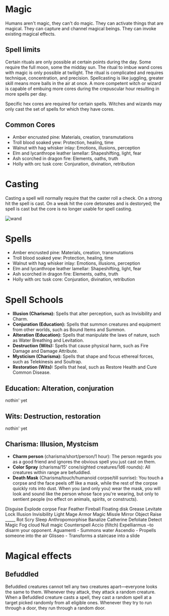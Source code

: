 # Magic


Humans aren't magic, they can't do magic. They can activate things that are magical. They can capture and channel magical beings. They can invoke existing magical effects.

## Spell limits

Certain rituals are only possible at certain points during the day. Some require the full moon, some the midday sun. The ritual to imbue wand cores with magic is only possible at twilight. The ritual is complicated and requires technique, concentration, and precision. Spellcasting is like juggling, greater skill means more balls in the air at once. A more competent witch or wizard is capable of embuing more cores during the crepuscular hour resulting in more spells per day.

Specific hex cores are required for certain spells. Witches and wizards may only cast the set of spells for which they have cores.

## Common Cores

- Amber encrusted pine: Materials, creation, transmutations
- Troll blood soaked yew: Protection, healing, time
- Walnut with hag whisker inlay: Emotions, illusions, perception
- Elm and lycanthrope leather lamellar: Shapeshifting, light, fear
- Ash scorched in dragon fire: Elements, oaths, truth
- Holly with orc tusk core: Conjuration, divination, retribution



# Casting

Casting a spell will normally require that the caster roll a check. On a strong hit the spell is cast. On a weak hit the core detonates and is destoryed; the spell is cast but the core is no longer usable for spell casting.



![wand](https://cdna.artstation.com/p/assets/images/images/012/680/214/large/jon-cameron-li-entertainment-design-finals-li-yuk-man-jonathan-4.jpg?1535996515)




# Spells

- Amber encrusted pine: Materials, creation, transmutations
- Troll blood soaked yew: Protection, healing, time
- Walnut with hag whisker inlay: Emotions, illusions, perception
- Elm and lycanthrope leather lamellar: Shapeshifting, light, fear
- Ash scorched in dragon fire: Elements, oaths, truth
- Holly with orc tusk core: Conjuration, divination, retribution

# Spell Schools
- **Illusion (Charisma):** Spells that alter perception, such as Invisibility and Charm.
- **Conjuration (Education):** Spells that summon creatures and equipment from other worlds, such as Bound Items and Summon.
- **Alteration (Education):** Spells that manipulate the laws of nature, such as Water Breathing and Levitation.
- **Destruction (Wits):** Spells that cause physical harm, such as Fire Damage and Damage Attribute.
- **Mysticism (Charisma):**  Spells that shape and focus ethereal forces, such as Telekinesis and Soultrap.
- **Restoration (Wits):** Spells that heal, such as Restore Health and Cure Common Disease.

## Education: Alteration, conjuration

nothin' yet

## Wits: Destruction, restoration

nothin' yet

## Charisma: Illusion, Mystcism
- **Charm person** (charisma/short/person/1 hour): The person regards you as a good friend and ignores the obvious spell you just cast on them.
- **Color Spray** (charisma/15' cone/sighted creatures/1d6 rounds): All creatures within range are befuddled.
- **Death Mask** (Charisma/touch/humanoid corpse/till sunrise): You touch a corpse and the face peels off like a mask, while the rest of the corpse quickly rots into dust. When you (and only you) wear the mask, you will look and sound like the person whose face you're wearing, but only to sentient people (no effect on animals, spirits, or constructs).


Disguise
Explode corpse
Fear
Feather
Fireball
Floating disk
Grease
Levitate
Lock
Illusion
Invisibility
Light
Mage Armor
Magic Missle
Mirror Object
Raise _____
Rot
Scry
Sleep
Anthropomorphise
Banalize
Catherine
Defoliate
Detect Magic
Fog cloud
Null magic
Counterspell
Accio (filtch)
Expelliarmus –to disarm your opponent.
Aguamenti - Summons water
Ascendio - Propells someone into the air
Glisseo - Transforms a staircase into a slide


# Magical effects
## Befuddled

Befuddled creatures cannot tell any two creatures apart—everyone looks the same to them. Whenever they attack, they attack a random creature. When a Befuddled creature casts a spell, they cast a random spell at a target picked randomly from all eligible ones. Whenever they try to run through a door, they run through a random door.